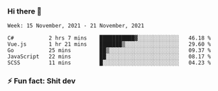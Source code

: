 ### Hi there 👋
<!--START_SECTION:waka-->
```text
Week: 15 November, 2021 - 21 November, 2021

C#           2 hrs 7 mins    ███████████▓░░░░░░░░░░░░░   46.18 % 
Vue.js       1 hr 21 mins    ███████▒░░░░░░░░░░░░░░░░░   29.60 % 
Go           25 mins         ██▒░░░░░░░░░░░░░░░░░░░░░░   09.37 % 
JavaScript   22 mins         ██░░░░░░░░░░░░░░░░░░░░░░░   08.17 % 
SCSS         11 mins         █░░░░░░░░░░░░░░░░░░░░░░░░   04.23 % 
```
<!--END_SECTION:waka-->
<!--
**TG4LAaron/TG4LAaron** is a ✨ _special_ ✨ repository because its `README.md` (this file) appears on your GitHub profile.

Here are some ideas to get you started:

- 🔭 I’m currently working on ...
- 🌱 I’m currently learning ...
- 👯 I’m looking to collaborate on ...
- 🤔 I’m looking for help with ...
- 💬 Ask me about ...
- 📫 How to reach me: ...
- 😄 Pronouns: ...
- ⚡ Fun fact: ...
-->
### ⚡ Fun fact: Shit dev

